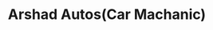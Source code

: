 ---
title: "Arshad Autos(Car Machanic)"
url: /karachi/arshad-autos-car-machanic/
shop: car repair
---